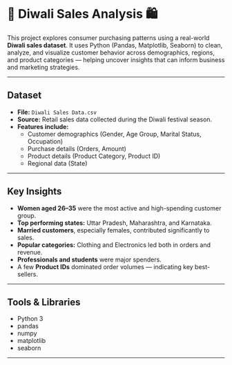 # 🧾 Diwali Sales Analysis 🛍️

This project explores consumer purchasing patterns using a real-world **Diwali sales dataset**. It uses Python (Pandas, Matplotlib, Seaborn) to clean, analyze, and visualize customer behavior across demographics, regions, and product categories — helping uncover insights that can inform business and marketing strategies.

---

## Dataset

- **File:** `Diwali Sales Data.csv`
- **Source:** Retail sales data collected during the Diwali festival season.
- **Features include:**
  - Customer demographics (Gender, Age Group, Marital Status, Occupation)
  - Purchase details (Orders, Amount)
  - Product details (Product Category, Product ID)
  - Regional data (State)

---

## Key Insights

-  **Women aged 26–35** were the most active and high-spending customer group.
-  **Top performing states:** Uttar Pradesh, Maharashtra, and Karnataka.
-  **Married customers**, especially females, contributed significantly to sales.
-  **Popular categories:** Clothing and Electronics led both in orders and revenue.
-  **Professionals and students** were major spenders.
-  A few **Product IDs** dominated order volumes — indicating key best-sellers.

---

## Tools & Libraries

- Python 3
- pandas
- numpy
- matplotlib
- seaborn

---

